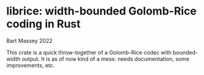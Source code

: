 # librice: width-bounded Golomb-Rice coding in Rust
Bart Massey 2022

This crate is a quick throw-together of a Golomb-Rice codec
with bounded-width output. It is as of now kind of a mess:
needs documentation, some improvements, etc.
